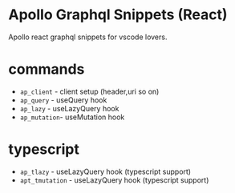 # Apollo Graphql Snippets (React)
Apollo react graphql snippets for vscode lovers.

# commands 

* `ap_client` - client setup (header,uri so on)
* `ap_query` - useQuery hook
* `ap_lazy` - useLazyQuery hook
* `ap_mutation`- useMutation hook

# typescript 

* `ap_tlazy` - useLazyQuery hook (typescript support)
* `apt_tmutation` - useLazyQuery hook (typescript support)